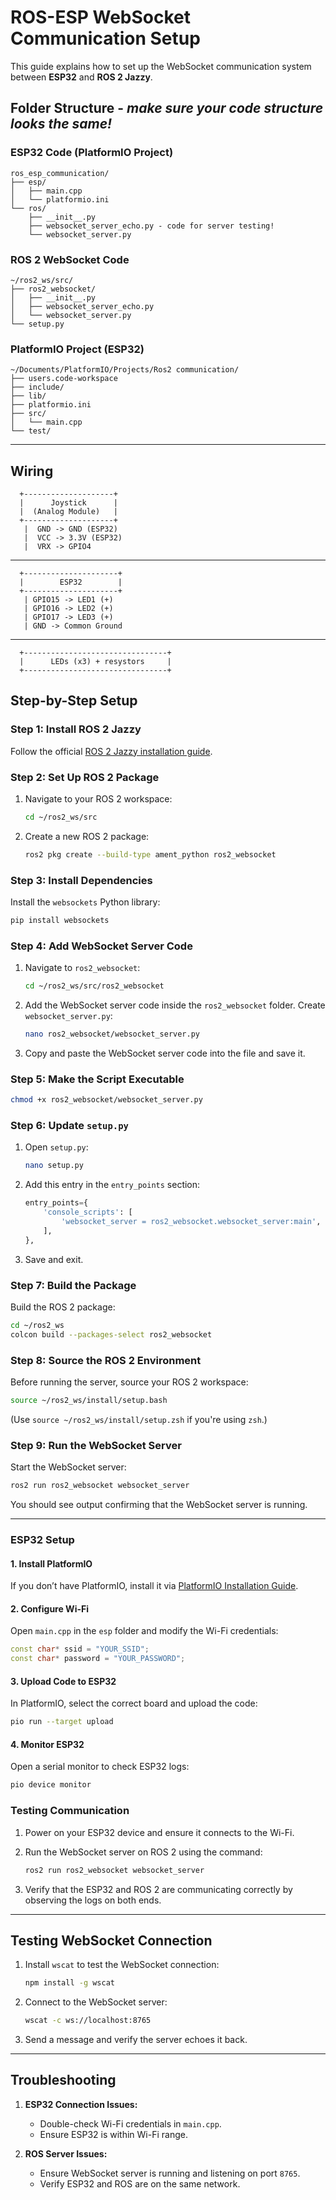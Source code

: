 # **ROS-ESP WebSocket Communication Setup**

This guide explains how to set up the WebSocket communication system between **ESP32** and **ROS 2 Jazzy**.

## **Folder Structure** - _make sure your code structure looks the same!_

### ESP32 Code (PlatformIO Project)

```
ros_esp_communication/
├── esp/
│   ├── main.cpp
│   └── platformio.ini
└── ros/
    ├── __init__.py
    ├── websocket_server_echo.py - code for server testing!
    └── websocket_server.py
```

### ROS 2 WebSocket Code

```
~/ros2_ws/src/
├── ros2_websocket/
│   ├── __init__.py
│   ├── websocket_server_echo.py
│   └── websocket_server.py
└── setup.py
```

### PlatformIO Project (ESP32)

```
~/Documents/PlatformIO/Projects/Ros2 communication/
├── users.code-workspace
├── include/
├── lib/
├── platformio.ini
├── src/
│   └── main.cpp
└── test/
```

---

## Wiring
      +--------------------+
      |      Joystick      |
      |  (Analog Module)   |
      +--------------------+
       |  GND -> GND (ESP32)
       |  VCC -> 3.3V (ESP32)
       |  VRX -> GPIO4
  --------------------------------
      +---------------------+
      |        ESP32        |
      +---------------------+
       | GPIO15 -> LED1 (+)
       | GPIO16 -> LED2 (+)
       | GPIO17 -> LED3 (+)
       | GND -> Common Ground
  --------------------------------
      +--------------------------------+
      |      LEDs (x3) + resystors     |
      +--------------------------------+


## **Step-by-Step Setup**

### **Step 1: Install ROS 2 Jazzy**
Follow the official [ROS 2 Jazzy installation guide](https://docs.ros.org/en/jazzy/Installation.html).

### **Step 2: Set Up ROS 2 Package**

1. Navigate to your ROS 2 workspace:

   ```sh
   cd ~/ros2_ws/src
   ```

2. Create a new ROS 2 package:

   ```sh
   ros2 pkg create --build-type ament_python ros2_websocket
   ```

### **Step 3: Install Dependencies**
Install the `websockets` Python library:

```sh
pip install websockets
```

### **Step 4: Add WebSocket Server Code**

1. Navigate to `ros2_websocket`:

   ```sh
   cd ~/ros2_ws/src/ros2_websocket
   ```

2. Add the WebSocket server code inside the `ros2_websocket` folder. Create `websocket_server.py`:

   ```sh
   nano ros2_websocket/websocket_server.py
   ```

3. Copy and paste the WebSocket server code into the file and save it.

### **Step 5: Make the Script Executable**

```sh
chmod +x ros2_websocket/websocket_server.py
```

### **Step 6: Update `setup.py`**

1. Open `setup.py`:

   ```sh
   nano setup.py
   ```

2. Add this entry in the `entry_points` section:

   ```python
   entry_points={
       'console_scripts': [
           'websocket_server = ros2_websocket.websocket_server:main',
       ],
   },
   ```

3. Save and exit.

### **Step 7: Build the Package**

Build the ROS 2 package:

```sh
cd ~/ros2_ws
colcon build --packages-select ros2_websocket
```

### **Step 8: Source the ROS 2 Environment**

Before running the server, source your ROS 2 workspace:

```sh
source ~/ros2_ws/install/setup.bash
```

(Use `source ~/ros2_ws/install/setup.zsh` if you're using `zsh`.)

### **Step 9: Run the WebSocket Server**

Start the WebSocket server:

```sh
ros2 run ros2_websocket websocket_server
```

You should see output confirming that the WebSocket server is running.

---

### **ESP32 Setup**

#### 1. **Install PlatformIO**

If you don’t have PlatformIO, install it via [PlatformIO Installation Guide](https://platformio.org/install).

#### 2. **Configure Wi-Fi**

Open `main.cpp` in the `esp` folder and modify the Wi-Fi credentials:

```cpp
const char* ssid = "YOUR_SSID";        
const char* password = "YOUR_PASSWORD"; 
```

#### 3. **Upload Code to ESP32**

In PlatformIO, select the correct board and upload the code:

```sh
pio run --target upload
```

#### 4. **Monitor ESP32**

Open a serial monitor to check ESP32 logs:

```sh
pio device monitor
```

### **Testing Communication**

1. Power on your ESP32 device and ensure it connects to the Wi-Fi.
2. Run the WebSocket server on ROS 2 using the command:

   ```sh
   ros2 run ros2_websocket websocket_server
   ```

3. Verify that the ESP32 and ROS 2 are communicating correctly by observing the logs on both ends.

---

## **Testing WebSocket Connection**

1. Install `wscat` to test the WebSocket connection:

   ```sh
   npm install -g wscat
   ```

2. Connect to the WebSocket server:

   ```sh
   wscat -c ws://localhost:8765
   ```

3. Send a message and verify the server echoes it back.

---

## **Troubleshooting**

1. **ESP32 Connection Issues:**
   - Double-check Wi-Fi credentials in `main.cpp`.
   - Ensure ESP32 is within Wi-Fi range.

2. **ROS Server Issues:**
   - Ensure WebSocket server is running and listening on port `8765`.
   - Verify ESP32 and ROS are on the same network.
